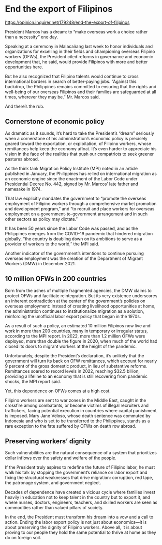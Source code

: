 # End the export of Filipinos

https://opinion.inquirer.net/179248/end-the-export-of-filipinos



President Marcos has a dream: to “make overseas work a choice rather than a necessity” one day.

Speaking at a ceremony in Malacañang last week to honor individuals and organizations for excelling in their fields and championing overseas Filipino workers (OFWs), the President cited reforms in governance and economic development that, he said, would provide Filipinos with more and better opportunities here.

But he also recognized that Filipino talents would continue to cross international borders in search of better-paying jobs. “Against this backdrop, the Philippines remains committed to ensuring that the rights and well-being of our overseas Filipinos and their families are safeguarded at all times, wherever they may be,” Mr. Marcos said.

And there’s the rub.



##  Cornerstone of economic policy



As dramatic as it sounds, it’s hard to take the President’s “dream” seriously when a cornerstone of his administration’s economic policy is precisely geared toward the exportation, or exploitation, of Filipino workers, whose remittances help keep the economy afloat. It’s even harder to appreciate his vision in the face of the realities that push our compatriots to seek greener pastures abroad.

As the think tank Migration Policy Institute (MPI) noted in an article published in January, the Philippines has relied on international migration as an economic engine since the enactment of the Labor Code under Presidential Decree No. 442, signed by Mr. Marcos’ late father and namesake in 1974.

That law explicitly mandates the government to “promote the overseas employment of Filipino workers through a comprehensive market promotion and development program,” and “to recruit and place workers for overseas employment on a government-to-government arrangement and in such other sectors as policy may dictate.”

It has been 50 years since the Labor Code was passed, and as the Philippines emerges from the COVID-19 pandemic that hindered migration globally, “the country is doubling down on its ambitions to serve as a provider of workers to the world,” the MPI said.

Another indicator of the government’s intentions to continue pursuing overseas employment was the creation of the Department of Migrant Workers (DMW) in December 2021.



##  10 million OFWs in 200 countries



Born from the ashes of multiple fragmented agencies, the DMW claims to protect OFWs and facilitate reintegration. But its very existence underscores an inherent contradiction at the center of the government’s policies on overseas employment: Instead of creating livelihood opportunities at home, the administration continues to institutionalize migration as a solution, reinforcing the unofficial labor export policy that began in the 1970s.

As a result of such a policy, an estimated 10 million Filipinos now live and work in more than 200 countries, many in temporary or irregular status, according to the MPI report. In 2022, more than 1.2 million OFWs were deployed, more than double the figure in 2020, when much of the world had closed its doors to migrant workers at the height of the pandemic.

Unfortunately, despite the President’s declaration, it’s unlikely that the government will turn its back on OFW remittances, which account for nearly 9 percent of the gross domestic product, in lieu of substantive reforms. Remittances soared to record levels in 2022, reaching $32.5 billion, providing a lifeline to an economy that is still recovering from pandemic shocks, the MPI report said.

Yet, this dependence on OFWs comes at a high cost.

Filipino workers are sent to war zones in the Middle East, caught in the crossfire among combatants, or become victims of illegal recruiters and traffickers, facing potential execution in countries where capital punishment is imposed. Mary Jane Veloso, whose death sentence was commuted by Indonesia and who is set to be transferred to the Philippines, stands as a rare exception to the fate suffered by OFWs on death row abroad.



##  Preserving workers’ dignity



Such vulnerabilities are the natural consequence of a system that prioritizes dollar inflows over the safety and welfare of the people.

If the President truly aspires to redefine the future of Filipino labor, he must walk his talk by stopping the government’s reliance on labor export and fixing the structural weaknesses that drive migration: corruption, red tape, the patronage system, and government neglect.

Decades of dependence have created a vicious cycle where families invest heavily in education not to keep talent in the country but to export it, and where nurses, doctors, engineers, teachers, and skilled workers are seen as commodities rather than valued pillars of society.

In the end, the President must transform his dream into a vow and a call to action. Ending the labor export policy is not just about economics—it is about preserving the dignity of Filipino workers. Above all, it is about proving to our people they hold the same potential to thrive at home as they do on foreign soil.